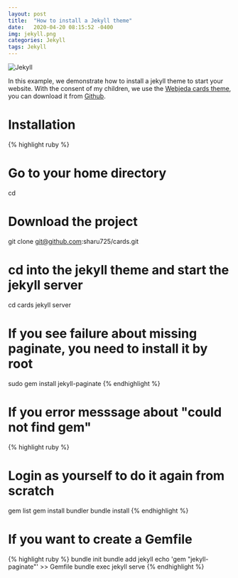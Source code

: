 ```yaml
---
layout: post
title:  "How to install a Jekyll theme"
date:   2020-04-20 08:15:52 -0400
img: jekyll.png
categories: Jekyll
tags: Jekyll
---
```

![Jekyll]({{site.baseurl}}/images/jekyll.png)

In this example, we demonstrate how to install a jekyll theme to start your website. With the consent of my children, we use the [Webjeda cards theme][Webjeda-cards-demo], you can download it from [Github][Webjeda-cards-home].

# Installation 
{% highlight ruby %}
# Go to your home directory 
cd

# Download the project 
git clone git@github.com:sharu725/cards.git

# cd into the jekyll theme and start the jekyll server
cd cards
jekyll server

# If you see failure about missing paginate, you need to install it by root
sudo gem install jekyll-paginate
{% endhighlight %}

# If you error messsage about "could not find gem"
{% highlight ruby %}
# Login as yourself to do it again from scratch
gem list
gem install bundler
bundle install
{% endhighlight %}

# If you want to create a Gemfile
{% highlight ruby %}
bundle init
bundle add jekyll
echo 'gem "jekyll-paginate"' >>  Gemfile
bundle exec jekyll serve
{% endhighlight %}

[Webjeda-cards-demo]: https://webjeda.com/cards/
[Webjeda-cards-home]: https://github.com/sharu725/cards

